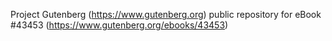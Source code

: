 Project Gutenberg (https://www.gutenberg.org) public repository for eBook #43453 (https://www.gutenberg.org/ebooks/43453)
